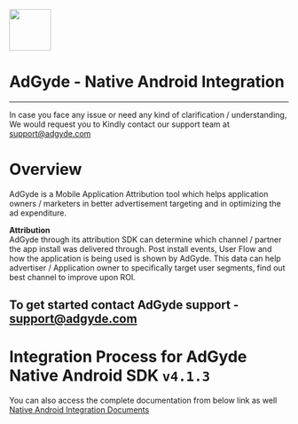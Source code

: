 <img src="https://www.adgyde.com/img/logo.png"  width="75">


# AdGyde - Native Android Integration
----
In case you face any issue or need any kind of clarification / understanding, We would request you to Kindly contact our support team at support@adgyde.com

# Overview

AdGyde is a Mobile Application Attribution tool which helps application owners / marketers in better advertisement targeting and in optimizing the ad expenditure. 

<b>Attribution</b><br>
AdGyde through its attribution SDK can determine which channel / partner the app install was delivered through. Post install events, User Flow and how the application is being used is shown by AdGyde. This data can help advertiser / Application owner to specifically target user segments, find out best channel to improve upon ROI.

To get started contact AdGyde support - support@adgyde.com
---

# Integration Process for AdGyde Native Android SDK `v4.1.3`
You can also access the complete documentation from below link as well
<a href="https://www.adgyde.com/documents.php?topic=Integration&platform=android"> Native Android Integration Documents </a> 
